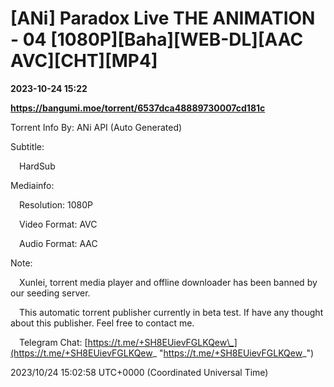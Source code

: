 # [ANi] Paradox Live THE ANIMATION - 04 [1080P][Baha][WEB-DL][AAC AVC][CHT][MP4]

**2023-10-24 15:22**

**https://bangumi.moe/torrent/6537dca48889730007cd181c**

Torrent Info By: ANi API (Auto Generated)

Subtitle:

 HardSub

Mediainfo:

 Resolution: 1080P

 Video Format: AVC

 Audio Format: AAC

  

Note:

 Xunlei, torrent media player and offline downloader has been banned by our seeding server.

 This automatic torrent publisher currently in beta test. If have any thought about this publisher. Feel free to contact me.

 Telegram Chat: [https://t.me/+SH8EUievFGLKQew\_](https://t.me/+SH8EUievFGLKQew_ "https://t.me/+SH8EUievFGLKQew_")

2023/10/24 15:02:58 UTC+0000 (Coordinated Universal Time)